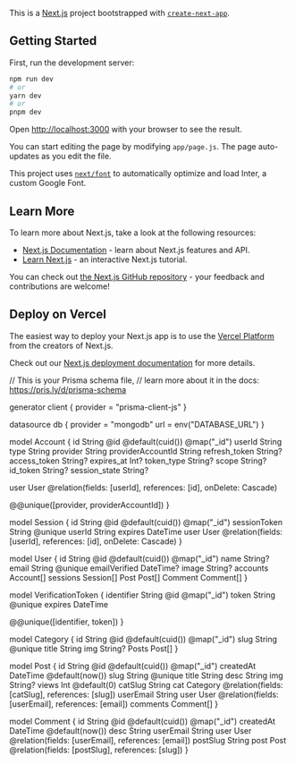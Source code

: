 This is a [Next.js](https://nextjs.org/) project bootstrapped with [`create-next-app`](https://github.com/vercel/next.js/tree/canary/packages/create-next-app).

## Getting Started

First, run the development server:

```bash
npm run dev
# or
yarn dev
# or
pnpm dev
```

Open [http://localhost:3000](http://localhost:3000) with your browser to see the result.

You can start editing the page by modifying `app/page.js`. The page auto-updates as you edit the file.

This project uses [`next/font`](https://nextjs.org/docs/basic-features/font-optimization) to automatically optimize and load Inter, a custom Google Font.

## Learn More

To learn more about Next.js, take a look at the following resources:

- [Next.js Documentation](https://nextjs.org/docs) - learn about Next.js features and API.
- [Learn Next.js](https://nextjs.org/learn) - an interactive Next.js tutorial.

You can check out [the Next.js GitHub repository](https://github.com/vercel/next.js/) - your feedback and contributions are welcome!

## Deploy on Vercel

The easiest way to deploy your Next.js app is to use the [Vercel Platform](https://vercel.com/new?utm_medium=default-template&filter=next.js&utm_source=create-next-app&utm_campaign=create-next-app-readme) from the creators of Next.js.

Check out our [Next.js deployment documentation](https://nextjs.org/docs/deployment) for more details.





// This is your Prisma schema file,
// learn more about it in the docs: https://pris.ly/d/prisma-schema

generator client {
  provider = "prisma-client-js"
}

datasource db {
  provider = "mongodb"
  url      = env("DATABASE_URL")
}

model Account {
  id                String  @id @default(cuid()) @map("_id")
  userId            String
  type              String
  provider          String
  providerAccountId String
  refresh_token     String?
  access_token      String?
  expires_at        Int?
  token_type        String?
  scope             String?
  id_token          String?
  session_state     String?

  user User @relation(fields: [userId], references: [id], onDelete: Cascade)

  @@unique([provider, providerAccountId])
}

model Session {
  id           String   @id @default(cuid()) @map("_id")
  sessionToken String   @unique
  userId       String
  expires      DateTime
  user         User     @relation(fields: [userId], references: [id], onDelete: Cascade)
}

model User {
  id            String    @id @default(cuid()) @map("_id")
  name          String?
  email         String    @unique
  emailVerified DateTime?
  image         String?
  accounts      Account[]
  sessions      Session[]
  Post          Post[]
  Comment       Comment[]
}

model VerificationToken {
  identifier String   @id @map("_id")
  token      String   @unique
  expires    DateTime

  @@unique([identifier, token])
}

model Category {
  id    String  @id @default(cuid()) @map("_id")
  slug  String  @unique
  title String
  img   String?
  Posts Post[]
}

model Post {
  id        String    @id @default(cuid()) @map("_id")
  createdAt DateTime @default(now())
  slug      String    @unique
  title     String
  desc      String
  img       String?
  views     Int       @default(0)
  catSlug   String
  cat       Category  @relation(fields: [catSlug], references: [slug])
  userEmail String
  user      User      @relation(fields: [userEmail], references: [email])
  comments  Comment[]
}

model Comment {
  id        String   @id @default(cuid()) @map("_id")
  createdAt DateTime @default(now())
  desc      String
  userEmail String
  user      User     @relation(fields: [userEmail], references: [email])
  postSlug  String
  post      Post     @relation(fields: [postSlug], references: [slug])
}

